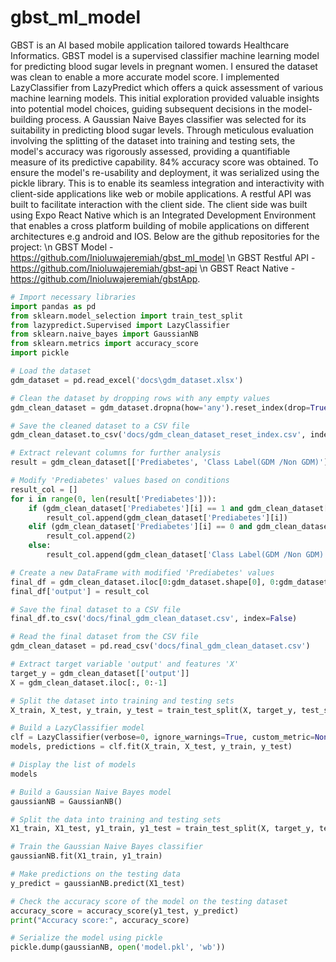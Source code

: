 # gbst_ml_model

GBST is an AI based mobile application tailored towards Healthcare Informatics. GBST model is a supervised classifier machine learning model for predicting blood sugar levels in pregnant women. I ensured the dataset was clean to enable a more accurate model score. I implemented LazyClassifier from LazyPredict which offers a quick assessment of various machine learning models. This initial exploration provided valuable insights into potential model choices, guiding subsequent decisions in the model-building process. A Gaussian Naive Bayes classifier was selected for its suitability in predicting blood sugar levels. Through meticulous evaluation involving the splitting of the dataset into training and testing sets, the model's accuracy was rigorously assessed, providing a quantifiable measure of its predictive capability. 84% accuracy score was obtained. To ensure the model's re-usability and deployment, it was serialized using the pickle library.  This is to enable its seamless integration and interactivity with client-side applications like web or mobile applications.
A restful API was built to facilitate interaction with the client side. The client side was built using Expo React Native which is an Integrated Development Environment that enables a  cross platform building of mobile applications on different architectures e.g android and IOS.
Below are the github repositories for the project: \n
GBST Model - https://github.com/Inioluwajeremiah/gbst_ml_model \n
GBST Restful API - https://github.com/Inioluwajeremiah/gbst-api \n
GBST React Native - https://github.com/Inioluwajeremiah/gbstApp.

```python
# Import necessary libraries
import pandas as pd
from sklearn.model_selection import train_test_split
from lazypredict.Supervised import LazyClassifier
from sklearn.naive_bayes import GaussianNB
from sklearn.metrics import accuracy_score
import pickle

# Load the dataset
gdm_dataset = pd.read_excel('docs\gdm_dataset.xlsx')

# Clean the dataset by dropping rows with any empty values
gdm_clean_dataset = gdm_dataset.dropna(how='any').reset_index(drop=True)

# Save the cleaned dataset to a CSV file
gdm_clean_dataset.to_csv('docs/gdm_clean_dataset_reset_index.csv', index=False)

# Extract relevant columns for further analysis
result = gdm_clean_dataset[['Prediabetes', 'Class Label(GDM /Non GDM)']]

# Modify 'Prediabetes' values based on conditions
result_col = []
for i in range(0, len(result['Prediabetes'])):
    if (gdm_clean_dataset['Prediabetes'][i] == 1 and gdm_clean_dataset['Class Label(GDM /Non GDM)'][i] == 1):
        result_col.append(gdm_clean_dataset['Prediabetes'][i])
    elif (gdm_clean_dataset['Prediabetes'][i] == 0 and gdm_clean_dataset['Class Label(GDM /Non GDM)'][i] == 1):
        result_col.append(2)
    else:
        result_col.append(gdm_clean_dataset['Class Label(GDM /Non GDM)'][i])

# Create a new DataFrame with modified 'Prediabetes' values
final_df = gdm_clean_dataset.iloc[0:gdm_dataset.shape[0], 0:gdm_dataset.shape[1] - 2]
final_df['output'] = result_col

# Save the final dataset to a CSV file
final_df.to_csv('docs/final_gdm_clean_dataset.csv', index=False)

# Read the final dataset from the CSV file
gdm_clean_dataset = pd.read_csv('docs/final_gdm_clean_dataset.csv')

# Extract target variable 'output' and features 'X'
target_y = gdm_clean_dataset[['output']]
X = gdm_clean_dataset.iloc[:, 0:-1]

# Split the dataset into training and testing sets
X_train, X_test, y_train, y_test = train_test_split(X, target_y, test_size=.3, random_state=123)

# Build a LazyClassifier model
clf = LazyClassifier(verbose=0, ignore_warnings=True, custom_metric=None)
models, predictions = clf.fit(X_train, X_test, y_train, y_test)

# Display the list of models
models

# Build a Gaussian Naive Bayes model
gaussianNB = GaussianNB()

# Split the data into training and testing sets
X1_train, X1_test, y1_train, y1_test = train_test_split(X, target_y, test_size=.3, random_state=123)

# Train the Gaussian Naive Bayes classifier
gaussianNB.fit(X1_train, y1_train)

# Make predictions on the testing data
y_predict = gaussianNB.predict(X1_test)

# Check the accuracy score of the model on the testing dataset
accuracy_score = accuracy_score(y1_test, y_predict)
print("Accuracy score:", accuracy_score)

# Serialize the model using pickle
pickle.dump(gaussianNB, open('model.pkl', 'wb'))
```
